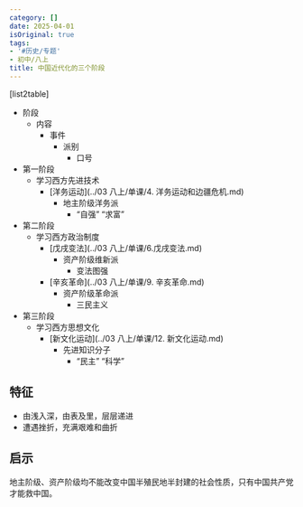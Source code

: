 ```yaml
---
category: []
date: 2025-04-01
isOriginal: true
tags:
- '#历史/专题'
- 初中/八上
title: 中国近代化的三个阶段
---
```

[list2table]
- 阶段
    - 内容
        - 事件
            - 派别
                - 口号
- 第一阶段
    - 学习西方先进技术
        - [洋务运动](../03 八上/单课/4. 洋务运动和边疆危机.md)
            - 地主阶级洋务派
                - “自强” “求富”
- 第二阶段
    - 学习西方政治制度
        - [戊戌变法](../03 八上/单课/6.戊戌变法.md)
            - 资产阶级维新派
                - 变法图强
        - [辛亥革命](../03 八上/单课/9. 辛亥革命.md)
            - 资产阶级革命派
                - 三民主义
- 第三阶段
    - 学习西方思想文化
        - [新文化运动](../03 八上/单课/12. 新文化运动.md)
            - 先进知识分子
                - “民主” “科学”

## 特征
- 由浅入深，由表及里，层层递进
- 遭遇挫折，充满艰难和曲折
## 启示
地主阶级、资产阶级均不能改变中国半殖民地半封建的社会性质，只有中国共产党才能救中国。